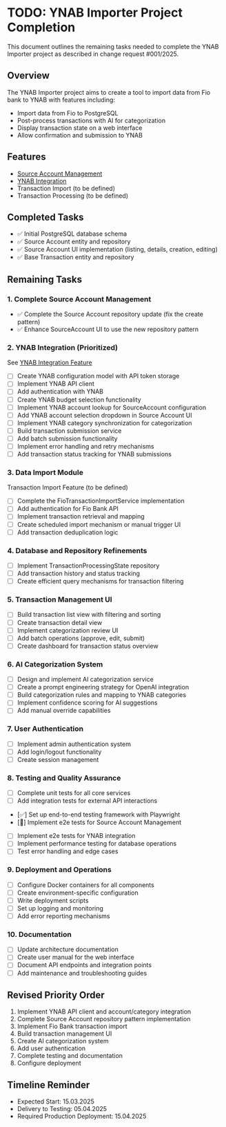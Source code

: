 # TODO: YNAB Importer Project Completion

This document outlines the remaining tasks needed to complete the YNAB Importer project as described in change request #001/2025.

## Overview

The YNAB Importer project aims to create a tool to import data from Fio bank to YNAB with features including:
- Import data from Fio to PostgreSQL
- Post-process transactions with AI for categorization
- Display transaction state on a web interface
- Allow confirmation and submission to YNAB

## Features

- [Source Account Management](../ynab-importer/features/source_account_management.feature)
- [YNAB Integration](../ynab-importer/features/ynab_integration.feature)
- Transaction Import (to be defined)
- Transaction Processing (to be defined)

## Completed Tasks

- ✅ Initial PostgreSQL database schema
- ✅ Source Account entity and repository
- ✅ Source Account UI implementation (listing, details, creation, editing)
- ✅ Base Transaction entity and repository

## Remaining Tasks

### 1. Complete Source Account Management

- ✅ Complete the Source Account repository update (fix the create pattern)
- ✅ Enhance SourceAccount UI to use the new repository pattern

### 2. YNAB Integration (Prioritized)

See [YNAB Integration Feature](../ynab-importer/features/ynab_integration.feature)

- [ ] Create YNAB configuration model with API token storage
- [ ] Implement YNAB API client
- [ ] Add authentication with YNAB
- [ ] Create YNAB budget selection functionality
- [ ] Implement YNAB account lookup for SourceAccount configuration
- [ ] Add YNAB account selection dropdown in Source Account UI
- [ ] Implement YNAB category synchronization for categorization
- [ ] Build transaction submission service
- [ ] Add batch submission functionality
- [ ] Implement error handling and retry mechanisms
- [ ] Add transaction status tracking for YNAB submissions

### 3. Data Import Module

Transaction Import Feature (to be defined)

- [ ] Complete the FioTransactionImportService implementation
- [ ] Add authentication for Fio Bank API
- [ ] Implement transaction retrieval and mapping
- [ ] Create scheduled import mechanism or manual trigger UI
- [ ] Add transaction deduplication logic

### 4. Database and Repository Refinements

- [ ] Implement TransactionProcessingState repository
- [ ] Add transaction history and status tracking
- [ ] Create efficient query mechanisms for transaction filtering

### 5. Transaction Management UI

- [ ] Build transaction list view with filtering and sorting
- [ ] Create transaction detail view
- [ ] Implement categorization review UI
- [ ] Add batch operations (approve, edit, submit)
- [ ] Create dashboard for transaction status overview

### 6. AI Categorization System

- [ ] Design and implement AI categorization service
- [ ] Create a prompt engineering strategy for OpenAI integration
- [ ] Build categorization rules and mapping to YNAB categories
- [ ] Implement confidence scoring for AI suggestions
- [ ] Add manual override capabilities

### 7. User Authentication

- [ ] Implement admin authentication system
- [ ] Add login/logout functionality
- [ ] Create session management

### 8. Testing and Quality Assurance

- [ ] Complete unit tests for all core services
- [ ] Add integration tests for external API interactions
- [✅] Set up end-to-end testing framework with Playwright
- [🔄] Implement e2e tests for Source Account Management
- [ ] Implement e2e tests for YNAB integration
- [ ] Implement performance testing for database operations
- [ ] Test error handling and edge cases

### 9. Deployment and Operations

- [ ] Configure Docker containers for all components
- [ ] Create environment-specific configuration
- [ ] Write deployment scripts
- [ ] Set up logging and monitoring
- [ ] Add error reporting mechanisms

### 10. Documentation

- [ ] Update architecture documentation
- [ ] Create user manual for the web interface
- [ ] Document API endpoints and integration points
- [ ] Add maintenance and troubleshooting guides

## Revised Priority Order

1. Implement YNAB API client and account/category integration
2. Complete Source Account repository pattern implementation
3. Implement Fio Bank transaction import
4. Build transaction management UI
5. Create AI categorization system
6. Add user authentication
7. Complete testing and documentation
8. Configure deployment

## Timeline Reminder

- Expected Start: 15.03.2025
- Delivery to Testing: 05.04.2025
- Required Production Deployment: 15.04.2025
